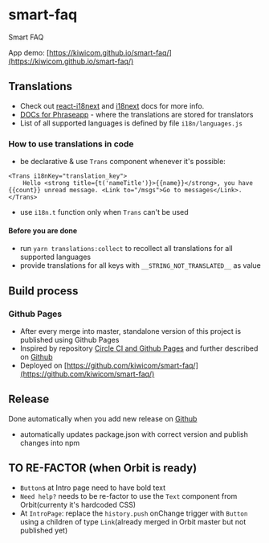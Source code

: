 # smart-faq
Smart FAQ

App demo: [https://kiwicom.github.io/smart-faq/](https://kiwicom.github.io/smart-faq/)

## Translations

- Check out [react-i18next](https://react.i18next.com/) and [i18next](https://www.i18next.com/) docs for more info.
- [DOCs for Phraseapp](https://phraseapp.com/docs/) - where the translations are stored for translators
- List of all supported languages is defined by file `i18n/languages.js`

### How to use translations in code

- be declarative & use `Trans` component whenever it's possible: 
```
<Trans i18nKey="translation_key">
    Hello <strong title={t('nameTitle')}>{{name}}</strong>, you have {{count}} unread message. <Link to="/msgs">Go to messages</Link>.
</Trans>
```
- use `i18n.t` function only when `Trans` can't be used

#### Before you are done

- run `yarn translations:collect` to recollect all translations for all supported languages
- provide translations for all keys with `__STRING_NOT_TRANSLATED__` as value

## Build process

### Github Pages

- After every merge into master, standalone version of this project is published using Github Pages 
- Inspired by repository [Circle CI and Github Pages](https://github.com/Villanuevand/deployment-circleci-gh-pages) and further described on [Github](https://github.com/DevProgress/onboarding/wiki/Using-Circle-CI-with-Github-Pages-for-Continuous-Delivery)
- Deployed on [https://github.com/kiwicom/smart-faq/](https://github.com/kiwicom/smart-faq/)

## Release

Done automatically when you add new release on [Github](https://github.com/kiwicom/smart-faq/releases/new)

- automatically updates package.json with correct version and publish changes into npm

## TO RE-FACTOR (when Orbit is ready)
- `Button`s at Intro page need to have bold text
- `Need help?` needs to be re-factor to use the `Text` component from Orbit(currenty it's hardcoded CSS)
- At `IntroPage`: replace the `history.push` onChange trigger with `Button` using a children of type `Link`(already merged in Orbit master but not published yet)

